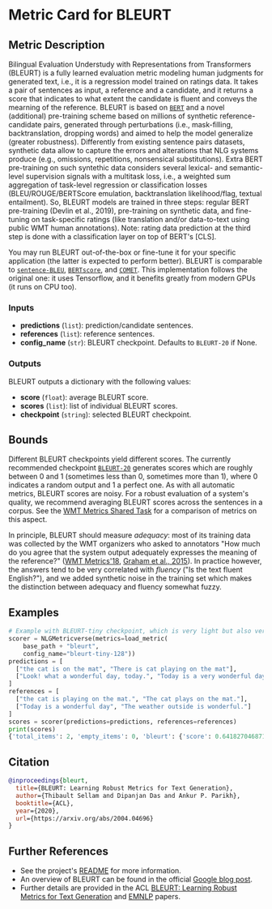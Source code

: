 # Metric Card for BLEURT

## Metric Description
Bilingual Evaluation Understudy with Representations from Transformers (BLEURT) is a fully learned evaluation metric modeling human judgments for generated text, i.e., it is a regression model trained on ratings data.
It takes a pair of sentences as input, a reference and a candidate, and it returns a score that indicates to what extent the candidate is fluent and conveys the mearning of the reference.
BLEURT is based on [`BERT`](https://arxiv.org/abs/1810.04805) and a novel (additional) pre-training scheme based on millions of synthetic reference-candidate pairs, generated through perturbations (i.e., mask-filling, backtranslation, dropping words) and aimed to help the model generalize (greater robustness).
Differently from existing sentence pairs datasets, synthetic data allow to capture the errors and alterations that NLG systems produce (e.g., omissions, repetitions, nonsensical substitutions).
Extra BERT pre-training on such syntethic data considers several lexical- and semantic-level supervision signals with a multitask loss, i.e., a weighted sum aggregation of task-level regression or classification losses (BLEU/ROUGE/BERTScore emulation, backtranslation likelihood/flag, textual entailment).
So, BLEURT models are trained in three steps: regular BERT pre-training (Devlin et al., 2019), pre-training on synthetic data, and fine-tuning on task-specific ratings (like translation and/or data-to-text using public WMT human annotations).
Note: rating data prediction at the third step is done with a classification layer on top of BERT's [CLS].

You may run BLEURT out-of-the-box or fine-tune it for your specific application (the latter is expected to perform better).
BLEURT is comparable to [`sentence-BLEU`](https://en.wikipedia.org/wiki/BLEU), [`BERTscore`](https://arxiv.org/abs/1904.09675), and [`COMET`](https://github.com/Unbabel/COMET).
This implementation follows the original one: it uses Tensorflow, and it benefits greatly from modern GPUs (it runs on CPU too).

### Inputs
- **predictions** (`list`): prediction/candidate sentences.
- **references** (`list`): reference sentences.
- **config_name** (`str`): BLEURT checkpoint. Defaults to `BLEURT-20` if None.

### Outputs
BLEURT outputs a dictionary with the following values:
- **score** (`float`): average BLEURT score.
- **scores** (`list`): list of individual BLEURT scores.
- **checkpoint** (`string`): selected BLEURT checkpoint.

## Bounds
Different BLEURT checkpoints yield different scores.
The currently recommended checkpoint [`BLEURT-20`](https://storage.googleapis.com/bleurt-oss-21/BLEURT-20.zip) generates scores which are roughly between 0 and 1 (sometimes less than 0, sometimes more than 1), where 0 indicates a random output and 1 a perfect one.
As with all automatic metrics, BLEURT scores are noisy.
For a robust evaluation of a system's quality, we recommend averaging BLEURT scores across the sentences in a corpus.
See the [WMT Metrics Shared Task](http://statmt.org/wmt21/metrics-task.html) for a comparison of metrics on this aspect.

In principle, BLEURT should measure *adequacy*: most of its training data was collected by the WMT organizers who asked to annotators "How much do you agree that the system output adequately expresses the meaning of the reference?" ([WMT Metrics'18](http://www.statmt.org/wmt18/pdf/WMT078.pdf), [Graham et al., 2015](https://minerva-access.unimelb.edu.au/bitstream/handle/11343/56463/Graham_Can-machine-translation.pdf)).
In practice however, the answers tend to be very correlated with *fluency* ("Is the text fluent English?"), and we added synthetic noise in the training set which makes the distinction between adequacy and fluency somewhat fuzzy.

## Examples
```python
# Example with BLEURT-tiny checkpoint, which is very light but also very inaccurate
scorer = NLGMetricverse(metrics=load_metric(
    base_path + "bleurt",
    config_name="bleurt-tiny-128"))
predictions = [
  ["the cat is on the mat", "There is cat playing on the mat"],
  ["Look! what a wonderful day, today.", "Today is a very wonderful day"]
]
references = [
  ["the cat is playing on the mat.", "The cat plays on the mat."], 
  ["Today is a wonderful day", "The weather outside is wonderful."]
]
scores = scorer(predictions=predictions, references=references)
print(scores)
{'total_items': 2, 'empty_items': 0, 'bleurt': {'score': 0.6418270468711853, 'scores': [0.47344332933425903, 0.8102107644081116], 'checkpoint': 'bleurt-tiny-128'}}
```

## Citation
```bibtex
@inproceedings{bleurt,
  title={BLEURT: Learning Robust Metrics for Text Generation},
  author={Thibault Sellam and Dipanjan Das and Ankur P. Parikh},
  booktitle={ACL},
  year={2020},
  url={https://arxiv.org/abs/2004.04696}
}
```

## Further References
- See the project's [README](https://github.com/google-research/bleurt#readme) for more information.
- An overview of BLEURT can be found in the official [Google blog post](https://ai.googleblog.com/2020/05/evaluating-natural-language-generation.html).
- Further details are provided in the ACL [BLEURT: Learning Robust Metrics for Text Generation](https://arxiv.org/abs/2004.04696) and [EMNLP](http://arxiv.org/abs/2110.06341) papers.
